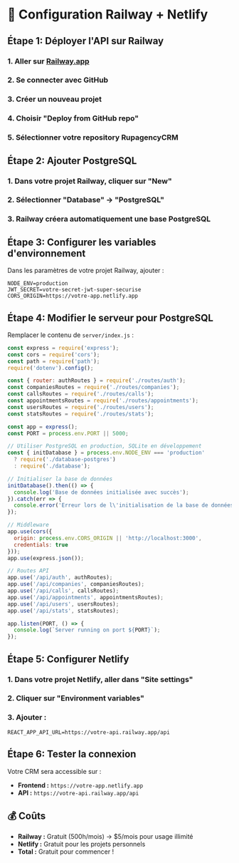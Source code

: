 # 🚀 Configuration Railway + Netlify

## Étape 1: Déployer l'API sur Railway

### 1. Aller sur [Railway.app](https://railway.app)
### 2. Se connecter avec GitHub
### 3. Créer un nouveau projet
### 4. Choisir "Deploy from GitHub repo"
### 5. Sélectionner votre repository RupagencyCRM

## Étape 2: Ajouter PostgreSQL

### 1. Dans votre projet Railway, cliquer sur "New"
### 2. Sélectionner "Database" → "PostgreSQL"
### 3. Railway créera automatiquement une base PostgreSQL

## Étape 3: Configurer les variables d'environnement

Dans les paramètres de votre projet Railway, ajouter :

```
NODE_ENV=production
JWT_SECRET=votre-secret-jwt-super-securise
CORS_ORIGIN=https://votre-app.netlify.app
```

## Étape 4: Modifier le serveur pour PostgreSQL

Remplacer le contenu de `server/index.js` :

```javascript
const express = require('express');
const cors = require('cors');
const path = require('path');
require('dotenv').config();

const { router: authRoutes } = require('./routes/auth');
const companiesRoutes = require('./routes/companies');
const callsRoutes = require('./routes/calls');
const appointmentsRoutes = require('./routes/appointments');
const usersRoutes = require('./routes/users');
const statsRoutes = require('./routes/stats');

const app = express();
const PORT = process.env.PORT || 5000;

// Utiliser PostgreSQL en production, SQLite en développement
const { initDatabase } = process.env.NODE_ENV === 'production' 
  ? require('./database-postgres')
  : require('./database');

// Initialiser la base de données
initDatabase().then(() => {
  console.log('Base de données initialisée avec succès');
}).catch(err => {
  console.error('Erreur lors de l\'initialisation de la base de données:', err);
});

// Middleware
app.use(cors({
  origin: process.env.CORS_ORIGIN || 'http://localhost:3000',
  credentials: true
}));
app.use(express.json());

// Routes API
app.use('/api/auth', authRoutes);
app.use('/api/companies', companiesRoutes);
app.use('/api/calls', callsRoutes);
app.use('/api/appointments', appointmentsRoutes);
app.use('/api/users', usersRoutes);
app.use('/api/stats', statsRoutes);

app.listen(PORT, () => {
  console.log(`Server running on port ${PORT}`);
});
```

## Étape 5: Configurer Netlify

### 1. Dans votre projet Netlify, aller dans "Site settings"
### 2. Cliquer sur "Environment variables"
### 3. Ajouter :

```
REACT_APP_API_URL=https://votre-api.railway.app/api
```

## Étape 6: Tester la connexion

Votre CRM sera accessible sur :
- **Frontend :** `https://votre-app.netlify.app`
- **API :** `https://votre-api.railway.app/api`

## 💰 Coûts

- **Railway :** Gratuit (500h/mois) → $5/mois pour usage illimité
- **Netlify :** Gratuit pour les projets personnels
- **Total :** Gratuit pour commencer ! 